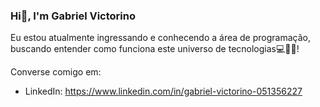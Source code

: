 ### Hi👋, I'm Gabriel Victorino
 Eu estou atualmente ingressando e conhecendo a área de programação, buscando entender como funciona este universo de tecnologias💻👨‍💻!

Converse comigo em:

- LinkedIn:
    https://www.linkedin.com/in/gabriel-victorino-051356227
<!--

-->
<!--
**GabrielVictorino8266/GabrielVictorino8266** is a ✨ _special_ ✨ repository because its `README.md` (this file) appears on your GitHub profile.

Here are some ideas to get you started:

- 🔭 I’m currently working on ...
- 🌱 I’m currently learning ...
- 👯 I’m looking to collaborate on ...
- 🤔 I’m looking for help with ...
- 💬 Ask me about ...
- 📫 How to reach me: ...
- 😄 Pronouns: ...
- ⚡ Fun fact: ...
-->
